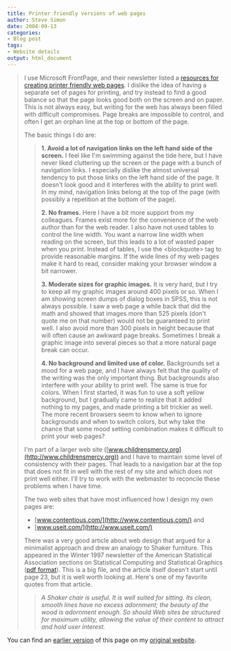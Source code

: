 ```yaml
---
title: Printer friendly versions of web pages
author: Steve Simon
date: 2004-09-13
categories:
- Blog post
tags:
- Website details
output: html_document
---
```

> I use Microsoft FrontPage, and their newsletter listed a [resources
> for creating printer friendly web
> pages](http://office.microsoft.com/en-us/assistance/HA011438981033.aspx).
> I dislike the idea of having a separate set of pages for printing, and
> try instead to find a good balance so that the page looks good both on
> the screen and on paper. This is not always easy, but writing for the
> web has always been filled with difficult compromises. Page breaks are
> impossible to control, and often I get an orphan line at the top or
> bottom of the page.
>
> The basic things I do are:
>
> > **1. Avoid a lot of navigation links on the left hand side of the
> > screen.** I feel like I'm swimming against the tide here, but I
> > have never liked cluttering up the screen or the page with a bunch
> > of navigation links. I especially dislike the almost universal
> > tendency to put those links on the left hand side of the page. It
> > doesn't look good and it interferes with the ability to print
> > well. In my mind, navigation links belong at the top of the page
> > (with possibly a repetition at the bottom of the page).
> >
> > **2. No frames.** Here I have a bit more support from my colleagues.
> > Frames exist more for the convenience of the web author than for the
> > web reader. I also have not used tables to control the line width.
> > You want a narrow line width when reading on the screen, but this
> > leads to a lot of wasted paper when you print. Instead of tables, I
> > use the \<blockquote\> tag to provide reasonable margins. If the
> > wide lines of my web pages make it hard to read, consider making
> > your browser window a bit narrower.
> >
> > **3. Moderate sizes for graphic images.** It is very hard, but I try
> > to keep all my graphic images around 400 pixels or so. When I am
> > showing screen dumps of dialog boxes in SPSS, this is not always
> > possible. I saw a web page a while back that did the math and showed
> > that images more than 525 pixels (don't quote me on that number)
> > would not be guaranteed to print well. I also avoid more than 300
> > pixels in height because that will often cause an awkward page
> > breaks. Sometimes I break a graphic image into several pieces so
> > that a more natural page break can occur.
> >
> > **4. No background and limited use of color.** Backgrounds set a
> > mood for a web page, and I have always felt that the quality of the
> > writing was the only important thing. But backgrounds also interfere
> > with your ability to print well. The same is true for colors. When I
> > first started, it was fun to use a soft yellow background, but I
> > gradually came to realize that it added nothing to my pages, and
> > made printing a bit trickier as well. The more recent browsers seem
> > to know when to ignore backgrounds and when to switch colors, but
> > why take the chance that some mood setting combination makes it
> > difficult to print your web pages?
>
> I'm part of a larger web site
> ([www.childrensmercy.org](http://www.childrensmercy.org)) and I have
> to maintain some level of consistency with their pages. That leads to
> a navigation bar at the top that does not fit in well with the rest of
> my site and which does not print well either. I'll try to work with
> the webmaster to reconcile these problems when I have time.
>
> The two web sites that have most influenced how I design my own pages
> are:
>
> -   [www.contentious.com/](http://www.contentious.com/) and
> -   [www.useit.com/](http://www.useit.com/)
>
> There was a very good article about web design that argued for a
> minimalist approach and drew an analogy to Shaker furniture. This
> appeared in the Winter 1997 newsletter of the American Statistical
> Association sections on Statistical Computing and Statistical Graphics
> ([pdf
> format](http://www-stat.stanford.edu/~susan/scgn/issues/v82/v82.pdf)).
> This is a big file, and the article itself doesn't start until page
> 23, but it is well worth looking at. Here's one of my favorite quotes
> from that article.
>
> > *A Shaker chair is useful. It is well suited for sitting. Its clean,
> > smooth lines have no excess adornment; the beauty of the wood is
> > adornment enough. So should Web sites be structured for maximum
> > utility, allowing the value of their content to attract and hold
> > user interest.*

You can find an [earlier version](http://www.pmean.com/04/PrinterFriendly.html) of this page on my [original website](http://www.pmean.com/original_site.html).

